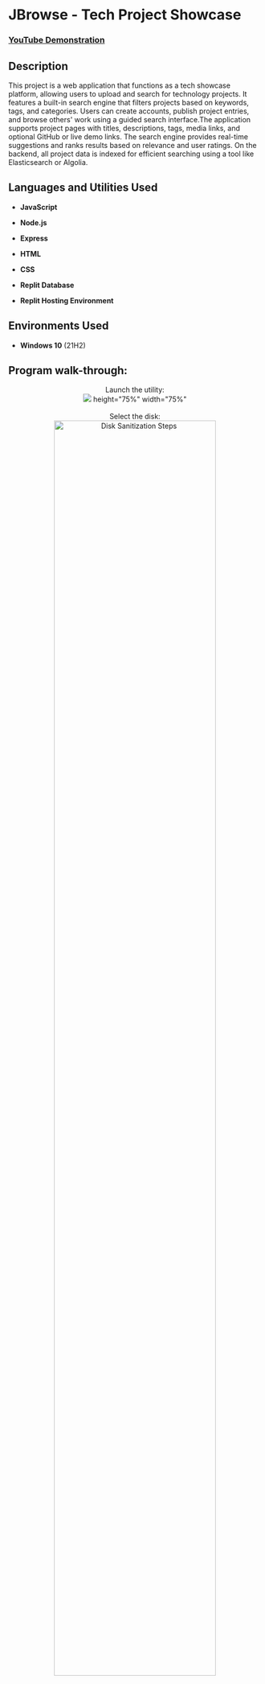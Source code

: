 <h1>JBrowse - Tech Project Showcase</h1>

 ### [YouTube Demonstration](https://youtu.be/7eJexJVCqJo)

<h2>Description</h2>
This project is a web application that functions as a tech showcase platform, allowing users to upload and search for technology projects. It features a built-in search engine that filters projects based on keywords, tags, and categories. Users can create accounts, publish project entries, and browse others' work using a guided search interface.The application supports project pages with titles, descriptions, tags, media links, and optional GitHub or live demo links. The search engine provides real-time suggestions and ranks results based on relevance and user ratings. On the backend, all project data is indexed for efficient searching using a tool like Elasticsearch or Algolia.
<br />


<h2>Languages and Utilities Used</h2>

- <b>JavaScript</b>

- <b>Node.js</b>

- <b>Express</b>

- <b>HTML</b>

- <b>CSS</b>

- <b>Replit Database</b>

- <b>Replit Hosting Environment</b> 

<h2>Environments Used </h2>

- <b>Windows 10</b> (21H2)

<h2>Program walk-through:</h2>

<p align="center">
Launch the utility: <br/>
<img src="https://drive.google.com/file/d/1ijX02gekbmt1YUppvoqRekwTOZA78PEn/view?usp=drive_link"/> height="75%" width="75%"
<br />
<br />
Select the disk:  <br/>
<img src="https://i.imgur.com/tcTyMUE.png" height="80%" width="80%" alt="Disk Sanitization Steps"/>
<br />
<br />
Enter the number of passes: <br/>
<img src="https://i.imgur.com/nCIbXbg.png" height="80%" width="80%" alt="Disk Sanitization Steps"/>
<br />
<br />
Confirm your selection:  <br/>
<img src="https://i.imgur.com/cdFHBiU.png" height="80%" width="80%" alt="Disk Sanitization Steps"/>
<br />
<br />
Wait for process to complete (may take some time):  <br/>
<img src="https://i.imgur.com/JL945Ga.png" height="80%" width="80%" alt="Disk Sanitization Steps"/>
<br />
<br />
Sanitization complete:  <br/>
<img src="https://i.imgur.com/K71yaM2.png" height="80%" width="80%" alt="Disk Sanitization Steps"/>
<br />
<br />
Observe the wiped disk:  <br/>
<img src="https://i.imgur.com/AeZkvFQ.png" height="80%" width="80%" alt="Disk Sanitization Steps"/>
</p>

<!--
 ```diff
- text in red
+ text in green
! text in orange
# text in gray
@@ text in purple (and bold)@@
```
--!>

